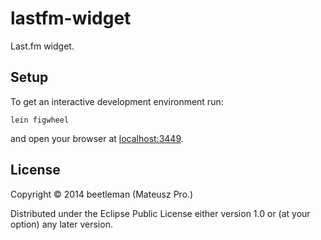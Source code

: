 # lastfm-widget

Last.fm widget.

## Setup

To get an interactive development environment run:

    lein figwheel

and open your browser at [localhost:3449](http://localhost:3449/).

## License

Copyright © 2014 beetleman (Mateusz Pro.)

Distributed under the Eclipse Public License either version 1.0 or (at your option) any later version.
